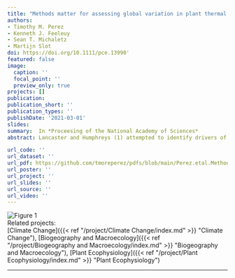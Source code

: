 ```yaml
---
title: "Methods matter for assessing global variation in plant thermal tolerance"
authors:
- Timothy M. Perez
- Kenneth J. Feeleuy
- Sean T. Michaletz
- Martijn Slot
doi: https://doi.org/10.1111/pce.13990'
featured: false
image:
  caption: ''
  focal_point: ''
  preview_only: true
projects: []
publication:
publication_short: ''
publication_types: ''
publishDate: '2021-03-01'
slides: 
summary:  In *Proceesing of the National Academy of Sciences*
abstract: Lancaster and Humphreys (1) attempted to identify drivers of plant thermal tolerances by analyzing a newly compiled database of heat and cold tolerances. Lancaster and Humphreys conclude that variation in thermal tolerances is attributable to a combination of phylogeny, geography, and local environment, and that the observed patterns “are not an artifact of measurement method” used to estimate tolerances. We applaud Lancaster and Humphreys’ efforts to compile and analyze global patterns in thermal tolerances, but we feel that it is necessary to highlight additional sources of methodological variation that could alter the authors’ analyses and conclusions about plant thermal tolerance macrophysiology.

url_code: ''
url_dataset: ''
url_pdf: https://github.com/tmoreperez/pdfs/blob/main/Perez.etal.Methods%20matter%20for%20assessing%20global%20variation%20in%20plant%20thermal%20tolerance.pdf
url_poster: ''
url_project: ''
url_slides: ''
url_source: ''
url_video: ''
---
```

![Figure 1](featured.jpg)
<br>
Related projects:<br>
[Climate Change]({{< ref "/project/Climate Change/index.md" >}} "Climate Change"),
[Biogeography and Macroecology]({{< ref "/project/Biogeography and Macroecology/index.md" >}} "Biogeography and Macroecology"),
[Plant Ecophysiology]({{< ref "/project/Plant Ecophysiology/index.md" >}} "Plant Ecophysiology")

---